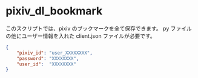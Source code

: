 # pixiv_dl_bookmark
このスクリプトでは、pixiv のブックマークを全て保存できます。
py ファイルの他にユーザー情報を入れた client.json ファイルが必要です。
```client.json
{
    "pixiv_id": "user_XXXXXXXX",
    "password": "XXXXXXXX",
    "user_id":  "XXXXXXXX"
}
```
